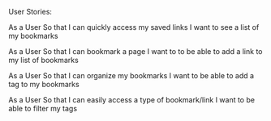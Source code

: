 User Stories:

As a User
So that I can quickly access my saved links
I want to see a list of my bookmarks

As a User
So that I can bookmark a page
I want to to be able to add a link to my list of bookmarks

As a User
So that I can organize my bookmarks
I want to be able to add a tag to my bookmarks

As a User
So that I can easily access a type of bookmark/link
I want to be able to filter my tags

